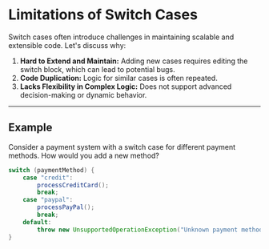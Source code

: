 # Limitations of Switch Cases

Switch cases often introduce challenges in maintaining scalable and extensible code. Let's discuss why:

1. **Hard to Extend and Maintain:** Adding new cases requires editing the switch block, which can lead to potential bugs.
2. **Code Duplication:** Logic for similar cases is often repeated.
3. **Lacks Flexibility in Complex Logic:** Does not support advanced decision-making or dynamic behavior.

---

## Example
Consider a payment system with a switch case for different payment methods. How would you add a new method?

```java
switch (paymentMethod) {
    case "credit":
        processCreditCard();
        break;
    case "paypal":
        processPayPal();
        break;
    default:
        throw new UnsupportedOperationException("Unknown payment method");
}
